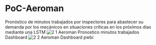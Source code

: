 # PoC-Aeroman
Pronóstico de minutos trabajados por inspectores para abastecer  su demanda por los mecánicos en situaciones críticas en los próximos días mediante una LSTM 
![2 1 Aeroman Pronostico minutos trabajados](https://github.com/yesin25/PoC-Aeroman/assets/47453948/a6d55ffd-7512-44be-88ac-3df318ca0138)
Dashboard
![2 2 Aeroman Dashboard pwbi](https://github.com/yesin25/PoC-Aeroman/assets/47453948/538c94c1-eb57-4926-aab8-57b0e51ad0de)
